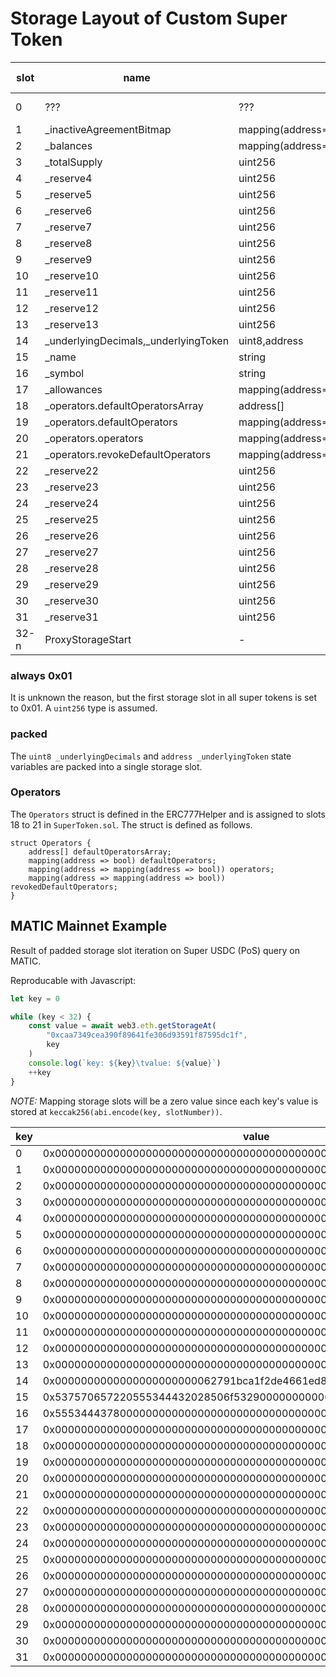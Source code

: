 # Storage Layout of Custom Super Token

| slot | name                                   | type                                        | contract declaration | comment     |
| ---- | -------------------------------------- | ------------------------------------------- | -------------------- | ----------- |
| 0    | ???                                    | ???                                         | ???                  | always 0x01 |
| 1    | \_inactiveAgreementBitmap              | mapping(address=>uint256)                   | SuperfluidToken      | -           |
| 2    | \_balances                             | mapping(address=>uint256)                   | SuperfluidToken      | -           |
| 3    | \_totalSupply                          | uint256                                     | SuperfluidToken      | -           |
| 4    | \_reserve4                             | uint256                                     | SuperfluidToken      | -           |
| 5    | \_reserve5                             | uint256                                     | SuperfluidToken      | -           |
| 6    | \_reserve6                             | uint256                                     | SuperfluidToken      | -           |
| 7    | \_reserve7                             | uint256                                     | SuperfluidToken      | -           |
| 8    | \_reserve8                             | uint256                                     | SuperfluidToken      | -           |
| 9    | \_reserve9                             | uint256                                     | SuperfluidToken      | -           |
| 10   | \_reserve10                            | uint256                                     | SuperfluidToken      | -           |
| 11   | \_reserve11                            | uint256                                     | SuperfluidToken      | -           |
| 12   | \_reserve12                            | uint256                                     | SuperfluidToken      | -           |
| 13   | \_reserve13                            | uint256                                     | SuperfluidToken      | -           |
| 14   | \_underlyingDecimals,\_underlyingToken | uint8,address                               | SuperToken           | packed      |
| 15   | \_name                                 | string                                      | SuperToken           | -           |
| 16   | \_symbol                               | string                                      | SuperToken           | -           |
| 17   | \_allowances                           | mapping(address=>mapping(address=>uint256)) | SuperToken           | -           |
| 18   | \_operators.defaultOperatorsArray      | address[]                                   | SuperToken           | Operators   |
| 19   | \_operators.defaultOperators           | mapping(address=>bool)                      | SuperToken           | Operators   |
| 20   | \_operators.operators                  | mapping(address=>mapping(address=>bool))    | SuperToken           | Operators   |
| 21   | \_operators.revokeDefaultOperators     | mapping(address=>mapping(address=>bool))    | SuperToken           | Operators   |
| 22   | \_reserve22                            | uint256                                     | SuperToken           | -           |
| 23   | \_reserve23                            | uint256                                     | SuperToken           | -           |
| 24   | \_reserve24                            | uint256                                     | SuperToken           | -           |
| 25   | \_reserve25                            | uint256                                     | SuperToken           | -           |
| 26   | \_reserve26                            | uint256                                     | SuperToken           | -           |
| 27   | \_reserve27                            | uint256                                     | SuperToken           | -           |
| 28   | \_reserve28                            | uint256                                     | SuperToken           | -           |
| 29   | \_reserve29                            | uint256                                     | SuperToken           | -           |
| 30   | \_reserve30                            | uint256                                     | SuperToken           | -           |
| 31   | \_reserve31                            | uint256                                     | SuperToken           | -           |
| 32-n | ProxyStorageStart                      | -                                           | -                    | -           |

### always 0x01

It is unknown the reason, but the first storage slot in all super tokens is set
to 0x01. A `uint256` type is assumed.

### packed

The `uint8 _underlyingDecimals` and `address _underlyingToken` state variables
are packed into a single storage slot.

### Operators

The `Operators` struct is defined in the ERC777Helper and is assigned to slots
18 to 21 in `SuperToken.sol`. The struct is defined as follows.

```solidity
struct Operators {
	address[] defaultOperatorsArray;
	mapping(address => bool) defaultOperators;
	mapping(address => mapping(address => bool)) operators;
	mapping(address => mapping(address => bool)) revokedDefaultOperators;
}
```

## MATIC Mainnet Example

Result of padded storage slot iteration on Super USDC (PoS) query on MATIC.

Reproducable with Javascript:

```js
let key = 0

while (key < 32) {
	const value = await web3.eth.getStorageAt(
		"0xcaa7349cea390f89641fe306d93591f87595dc1f",
		key
	)
	console.log(`key: ${key}\tvalue: ${value}`)
	++key
}
```

_NOTE:_ Mapping storage slots will be a zero value since each key's value is
stored at `keccak256(abi.encode(key, slotNumber))`.

| key | value                                                              | type (above)                                |
| --- | ------------------------------------------------------------------ | ------------------------------------------- |
| 0   | 0x0000000000000000000000000000000000000000000000000000000000000001 | uint256                                     |
| 1   | 0x0000000000000000000000000000000000000000000000000000000000000000 | mapping(address=>uint256)                   |
| 2   | 0x0000000000000000000000000000000000000000000000000000000000000000 | mapping(address=>uint256)                   |
| 3   | 0x00000000000000000000000000000000000000000000c2d625fe5f65f465f000 | uint256                                     |
| 4   | 0x0000000000000000000000000000000000000000000000000000000000000000 | uint256                                     |
| 5   | 0x0000000000000000000000000000000000000000000000000000000000000000 | uint256                                     |
| 6   | 0x0000000000000000000000000000000000000000000000000000000000000000 | uint256                                     |
| 7   | 0x0000000000000000000000000000000000000000000000000000000000000000 | uint256                                     |
| 8   | 0x0000000000000000000000000000000000000000000000000000000000000000 | uint256                                     |
| 9   | 0x0000000000000000000000000000000000000000000000000000000000000000 | uint256                                     |
| 10  | 0x0000000000000000000000000000000000000000000000000000000000000000 | uint256                                     |
| 11  | 0x0000000000000000000000000000000000000000000000000000000000000000 | uint256                                     |
| 12  | 0x0000000000000000000000000000000000000000000000000000000000000000 | uint256                                     |
| 13  | 0x0000000000000000000000000000000000000000000000000000000000000000 | uint256                                     |
| 14  | 0x0000000000000000000000062791bca1f2de4661ed88a30c99a7a9449aa84174 | uint8,address                               |
| 15  | 0x537570657220555344432028506f532900000000000000000000000000000020 | string                                      |
| 16  | 0x555344437800000000000000000000000000000000000000000000000000000a | string                                      |
| 17  | 0x0000000000000000000000000000000000000000000000000000000000000000 | mapping(address=>mapping(address=>uint256)) |
| 18  | 0x0000000000000000000000000000000000000000000000000000000000000000 | address[]                                   |
| 19  | 0x0000000000000000000000000000000000000000000000000000000000000000 | mapping(address=>bool)                      |
| 20  | 0x0000000000000000000000000000000000000000000000000000000000000000 | mapping(address=>mapping(address=>bool))    |
| 21  | 0x0000000000000000000000000000000000000000000000000000000000000000 | mapping(address=>mapping(address=>bool))    |
| 22  | 0x0000000000000000000000000000000000000000000000000000000000000000 | uint256                                     |
| 23  | 0x0000000000000000000000000000000000000000000000000000000000000000 | uint256                                     |
| 24  | 0x0000000000000000000000000000000000000000000000000000000000000000 | uint256                                     |
| 25  | 0x0000000000000000000000000000000000000000000000000000000000000000 | uint256                                     |
| 26  | 0x0000000000000000000000000000000000000000000000000000000000000000 | uint256                                     |
| 27  | 0x0000000000000000000000000000000000000000000000000000000000000000 | uint256                                     |
| 28  | 0x0000000000000000000000000000000000000000000000000000000000000000 | uint256                                     |
| 29  | 0x0000000000000000000000000000000000000000000000000000000000000000 | uint256                                     |
| 30  | 0x0000000000000000000000000000000000000000000000000000000000000000 | uint256                                     |
| 31  | 0x0000000000000000000000000000000000000000000000000000000000000000 | uint256                                     |
